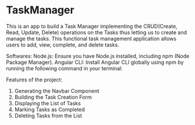# TaskManager
This is an app to build a Task Manager implementing the CRUD(Create, Read, Update, Delete) operations on the Tasks thus letting us to create and manage the tasks. This functional task management application allows users to add, view, complete, and delete tasks.

Softwares:
Node.js: Ensure you have Node.js installed, including npm (Node Package Manager).
Angular CLI: Install Angular CLI globally using npm by running the following command in your terminal:

Features of the project:
1. Generating the Navbar Component
2. Building the Task Creation Form
3. Displaying the List of Tasks
4. Marking Tasks as Completed
5. Deleting Tasks from the List
